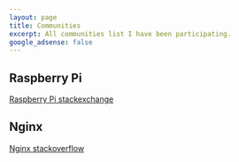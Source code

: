```yaml
---
layout: page
title: Communities
excerpt: All communities list I have been participating.
google_adsense: false
---
```

## Raspberry Pi
[Raspberry Pi stackexchange](https://raspberrypi.stackexchange.com/)

## Nginx
[Nginx stackoverflow](https://stackoverflow.com/questions/tagged/nginx)
